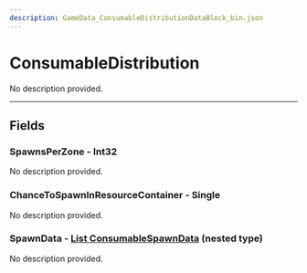 ```yaml
---
description: GameData_ConsumableDistributionDataBlock_bin.json
---
```


# ConsumableDistribution

No description provided.

***

## Fields

### SpawnsPerZone - Int32

No description provided.

### ChanceToSpawnInResourceContainer - Single

No description provided.

### SpawnData - [List ConsumableSpawnData](../../nested-types/consumablespawndata.md) (nested type)

No description provided.

